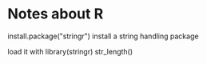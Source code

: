 # Notes about R

install.package("stringr") 
install a string handling package

load it with 
library(stringr)
str_length()


